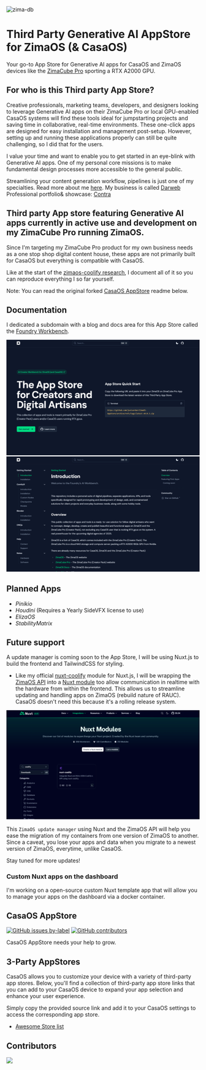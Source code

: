![zima-db](https://github.com/user-attachments/assets/f09dd4fe-b116-4fdc-a8ea-435c72de1c46)

# Third Party Generative AI AppStore for ZimaOS (& CasaOS)

Your go-to App Store for Generative AI apps for CasaOS and ZimaOS devices like the [ZimaCube Pro](https://www.zimaspace.com/products/cube-personal-cloud?utm_source=homepage&utm_medium=banner) sporting a RTX A2000 GPU.

## For who is this Third party App Store?

Creative professionals, marketing teams, developers, and designers looking to leverage Generative AI apps on their ZimaCube Pro or local GPU-enabled CasaOS systems will find these tools ideal for jumpstarting projects and saving time in collaborative, real-time environments. These one-click apps are designed for easy installation and management post-setup. However, setting up and running these applications properly can still be quite challenging, so I did that for the users.

I value your time and want to enable you to get started in an eye-blink with Generative AI apps. One of my personal core missions is to make fundamental design processes more accessible to the general public.

Streamlining your content generation workflow, pipelines is just one of my specialties.
Read more about me [here](https://justserdar.dev/about).
My business is called [Darweb](https://darweb.nl/)
Professional portfolio& showcase: [Contra](https://contra.com/JustSerdarDev)

## Third party App store featuring Generative AI apps currently in active use and development on my ZimaCube Pro running ZimaOS.

Since I'm targeting my ZimaCube Pro product for my own business needs as a one stop shop digital content house, these apps are not primarily built for CasaOS but everything is compatible with CasaOS.

Like at the start of the [zimaos-coolify research](https://github.com/justserdar/zimaos-coolify), I document all of it so you can reproduce everything I so far yourself.

Note: You can read the original forked [CasaOS AppStore](#casaos-appstore) readme below.

## Documentation

I dedicated a subdomain with a blog and docs area for this App Store called the [Foundry Workbench](https://workbench.justserdar.dev/).

![landing](workbench-landing.png)
![docs](workbench-docs.png)


## Planned Apps

- *Pinikio*
- *Houdini* (Requires a Yearly SideVFX license to use)
- *ElizaOS*
- *StabilityMatrix*

## Future support

A update manager is coming soon to the App Store, I will be using Nuxt.js to build the frontend and TailwindCSS for styling.

- Like my official [nuxt-coolify](https://github.com/justserdar/nuxt-coolify) module for Nuxt.js, I will be wrapping the [ZimaOS API](https://www.zimaspace.com/docs/zimaos/OpenAPI-Live-Preview) into a [Nuxt module](https://nuxt.com/modules) too allow communication in realtime with the hardware from within the frontend. This allows us to streamline updating and handling apps on ZimaOS (rebuild nature of RAUC). CasaOS doesn't need this because it's a rolling release system.

![official-nuxt-coolify](official-nuxt-coolify.png)

This `ZimaOS update manager` using Nuxt and the ZimaOS API will help you ease the migration of my containers from one version of ZimaOS to another. Since a caveat, you lose your apps and data when you migrate to a newest version of ZimaOS, everytime, unlike CasaOS.

Stay tuned for more updates!

### Custom Nuxt apps on the dashboard

I'm working on a open-source custom Nuxt template app that will allow you to manage your apps on the dashboard via a docker container.

## CasaOS AppStore

[![GitHub issues by-label](https://img.shields.io/github/issues/IceWhaleTech/CasaOS-AppStore/help%20wanted?label=help%20wanted&style=for-the-badge)](https://github.com/IceWhaleTech/CasaOS-AppStore/issues?q=is%3Aissue+is%3Aopen+label%3A%22help+wanted%22) [![GitHub contributors](https://img.shields.io/github/contributors/IceWhaleTech/CasaOS-AppStore?style=for-the-badge)](https://github.com/IceWhaleTech/CasaOS-AppStore/graphs/contributors)

CasaOS AppStore needs your help to grow.

## 3-Party AppStores

CasaOS allows you to customize your device with a variety of third-party app stores. Below, you'll find a collection of third-party app store links that you can add to your CasaOS device to expand your app selection and enhance your user experience. 

Simply copy the provided source link and add it to your CasaOS settings to access the corresponding app store.

- [Awesome Store list](https://awesome.casaos.io/content/3rd-party-app-stores/list.html)

## Contributors

<a href="https://github.com/IceWhaleTech/CasaOS-AppStore/graphs/contributors">
  <img src="https://contrib.rocks/image?repo=IceWhaleTech/CasaOS-AppStore" />
</a>

<!-- ALL-CONTRIBUTORS-LIST:START - Do not remove or modify this section -->
<!-- prettier-ignore-start -->
<!-- markdownlint-disable -->

<!-- markdownlint-restore -->
<!-- prettier-ignore-end -->

<!-- ALL-CONTRIBUTORS-LIST:END -->
